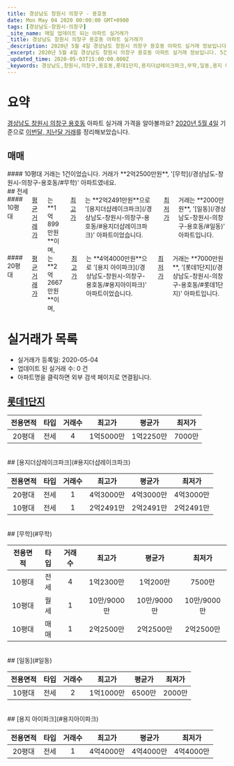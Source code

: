 ```yaml
---
title: 경상남도 창원시 의창구 - 용호동
date: Mon May 04 2020 00:00:00 GMT+0900
tags: [경상남도-창원시-의창구]
_site_name: 매일 업데이트 되는 아파트 실거래가
_title: 경상남도 창원시 의창구 용호동 아파트 실거래가
_description: 2020년 5월 4일 경상남도 창원시 의창구 용호동 아파트 실거래 정보입니다. 5건 아파트 정보가 있습니다.
_excerpt: 2020년 5월 4일 경상남도 창원시 의창구 용호동 아파트 실거래 정보입니다. 5건 아파트 정보가 있습니다.
_updated_time: 2020-05-03T15:00:00.000Z
_keywords: 경상남도,창원시,의창구,용호동,롯데1단지,용지더샵레이크파크,무학,일동,용지 아이파크
---
```





# 요약
<ins>경상남도 창원시 의창구 용호동</ins> 아파트 실거래 가격을 알아볼까요? <ins>2020년 5월 4일</ins> 기준으로 <ins>이번달, 지난달 거래</ins>를 정리해보았습니다.

## 매매
<div class="container">
<div class="twelve columns" markdown="1">
#### 10평대
거래는 1건이었습니다. 거래가 **2억2500만원**, '[무학](/경상남도-창원시-의창구-용호동/#무학)' 아파트였네요.
</div>
</div>
## 전세
<div class="container">
<div class="six columns" markdown="1">
#### 10평대
<ins>평균 거래가</ins>는 **1억899만원**이며, <ins>최고가</ins>는 **2억2491만원**으로 '[용지더샵레이크파크](/경상남도-창원시-의창구-용호동/#용지더샵레이크파크)' 아파트이었습니다. <ins>최저가</ins> 거래는 **2000만원**, '[일동](/경상남도-창원시-의창구-용호동/#일동)' 아파트입니다.
</div>
<div class="six columns" markdown="1">
#### 20평대
<ins>평균 거래가</ins>는 **2억2667만원**이며, <ins>최고가</ins>는 **4억4000만원**으로 '[용지 아이파크](/경상남도-창원시-의창구-용호동/#용지아이파크)' 아파트이었습니다. <ins>최저가</ins> 거래는 **7000만원**, '[롯데1단지](/경상남도-창원시-의창구-용호동/#롯데1단지)' 아파트입니다.
</div>
</div>



# 실거래가 목록
- 실거래가 등록일: 2020-05-04
- 업데이트 된 실거래 수: 0 건
- 아파트명을 클릭하면 외부 검색 페이지로 연결됩니다.

## [롯데1단지](#롯데1단지)

|전용면적|타입|거래수|최고가|평균가|최저가|
|:---:|:---:|:---:|:---:|:---:|:---:|
|20평대|<span class="deal-type-2">전세</span>|4|1억5000만|1억2250만|7000만|

<br/>
## [용지더샵레이크파크](#용지더샵레이크파크)

|전용면적|타입|거래수|최고가|평균가|최저가|
|:---:|:---:|:---:|:---:|:---:|:---:|
|20평대|<span class="deal-type-2">전세</span>|1|4억3000만|4억3000만|4억3000만|
|10평대|<span class="deal-type-2">전세</span>|1|2억2491만|2억2491만|2억2491만|

<br/>
## [무학](#무학)

|전용면적|타입|거래수|최고가|평균가|최저가|
|:---:|:---:|:---:|:---:|:---:|:---:|
|10평대|<span class="deal-type-2">전세</span>|4|1억2300만|1억200만|7500만|
|10평대|<span class="deal-type-3">월세</span>|1|10만/9000만|10만/9000만|10만/9000만|
|10평대|<span class="deal-type-1">매매</span>|1|2억2500만|2억2500만|2억2500만|

<br/>
## [일동](#일동)

|전용면적|타입|거래수|최고가|평균가|최저가|
|:---:|:---:|:---:|:---:|:---:|:---:|
|10평대|<span class="deal-type-2">전세</span>|2|1억1000만|6500만|2000만|

<br/>
## [용지 아이파크](#용지아이파크)

|전용면적|타입|거래수|최고가|평균가|최저가|
|:---:|:---:|:---:|:---:|:---:|:---:|
|20평대|<span class="deal-type-2">전세</span>|1|4억4000만|4억4000만|4억4000만|

<br/>



